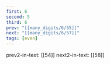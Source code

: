```yaml
---
first: 6
second: 5
third: 6
prev: "[[many_digits/6/55]]"
next: "[[many_digits/6/57]]"
tags: [even]
---
```

prev2-in-text: [[54]]
next2-in-text: [[58]]
